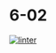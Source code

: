 # 6-02
[![linter](https://github.com/Daniel-Pawelko/6-02/workflows/linter/badge.svg)](https://github.com/marketplace/actions/super-linter)
